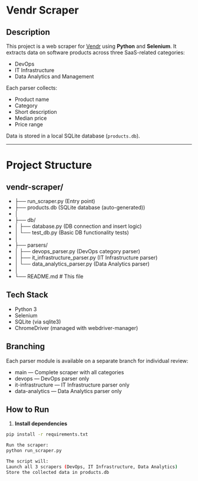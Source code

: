 #  Vendr Scraper

##  Description

This project is a web scraper for [Vendr](https://www.vendr.com) using **Python** and **Selenium**. It extracts data on software products across three SaaS-related categories:

- DevOps
- IT Infrastructure
- Data Analytics and Management

Each parser collects:
- Product name
- Category
- Short description
- Median price
- Price range

Data is stored in a local SQLite database (`products.db`).

---

#  Project Structure

## vendr-scraper/
- ├── run_scraper.py  (Entry point)
- ├── products.db  (SQLite database (auto-generated))
- │
- ├── db/
- │ ├── database.py (DB connection and insert logic)
- │ └── test_db.py (Basic DB functionality tests)
- │
- ├── parsers/
- │ ├── devops_parser.py (DevOps category parser)
- │ ├── it_infrastructure_parser.py (IT Infrastructure parser)
- │ └── data_analytics_parser.py (Data Analytics parser)
- │
- └── README.md # This file

## Tech Stack

- Python 3
- Selenium
- SQLite (via sqlite3)
- ChromeDriver (managed with webdriver-manager)


## Branching
Each parser module is available on a separate branch for individual review:

- main — Complete scraper with all categories
- devops — DevOps parser only
- it-infrastructure — IT Infrastructure parser only
- data-analytics — Data Analytics parser only


##  How to Run

1. **Install dependencies**

```bash
pip install -r requirements.txt

Run the scraper:
python run_scraper.py

The script will:
Launch all 3 scrapers (DevOps, IT Infrastructure, Data Analytics)
Store the collected data in products.db
